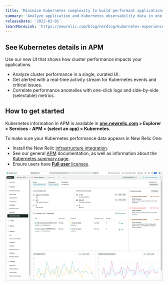 ```yaml
---
title: 'Minimize Kubernetes complexity to build performant applications'
summary: 'Analyze application and Kubernetes observability data in one place'
releaseDate: '2022-03-01'
learnMoreLink: 'https://newrelic.com/blog/nerdlog/kubernetes-experience-in-APM'
---
```

## See Kubernetes details in APM

Use our new UI that shows how cluster performance impacts your applications.

* Analyze cluster performance in a single, curated UI.
* Get alerted with a real-time activity stream for Kubernetes events and critical issues.
* Correlate performance anomalies with one-click logs and side-by-side (selectable) metrics.

## How to get started
Kubernetes information in APM is available in **[one.newrelic.com](http://one.newrelic.com) > Explorer > Services - APM > (select an app) > Kubernetes**.

To make sure your Kubernetes performance data appears in New Relic One:

* Install the New Relic [infrastructure integration](https://docs.newrelic.com/docs/kubernetes-pixie/kubernetes-integration/installation/install-kubernetes-integration-using-helm/).
* See our general [APM](https://docs.newrelic.com/docs/apm/new-relic-apm/getting-started/introduction-apm/) documentation, as well as information about the [Kubernetes summary page](https://docs.newrelic.com/docs/apm/apm-ui-pages/monitoring/kubernetes-summary-page).
* Ensure users have [**Full user** licenses](https://newrelic.com/pricing).

![Screenshot showing Kubernetes in APM](./images/apm-k8s-2.png "Screenshot showing Kubernetes in APM")